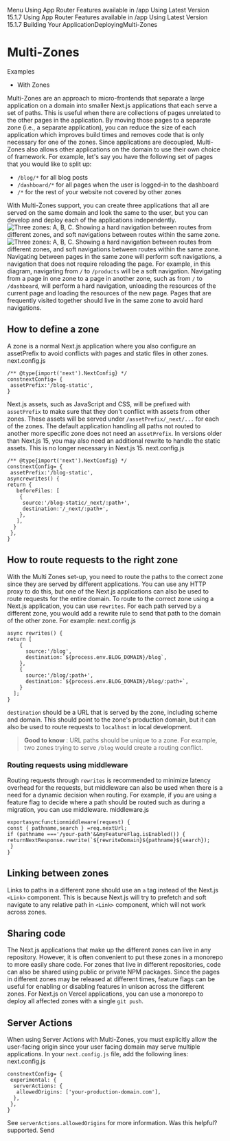 Menu
Using App Router
Features available in /app
Using Latest Version
15.1.7
Using App Router
Features available in /app
Using Latest Version
15.1.7
Building Your ApplicationDeployingMulti-Zones
# Multi-Zones
Examples
  * With Zones


Multi-Zones are an approach to micro-frontends that separate a large application on a domain into smaller Next.js applications that each serve a set of paths. This is useful when there are collections of pages unrelated to the other pages in the application. By moving those pages to a separate zone (i.e., a separate application), you can reduce the size of each application which improves build times and removes code that is only necessary for one of the zones. Since applications are decoupled, Multi-Zones also allows other applications on the domain to use their own choice of framework.
For example, let's say you have the following set of pages that you would like to split up:
  * `/blog/*` for all blog posts
  * `/dashboard/*` for all pages when the user is logged-in to the dashboard
  * `/*` for the rest of your website not covered by other zones


With Multi-Zones support, you can create three applications that all are served on the same domain and look the same to the user, but you can develop and deploy each of the applications independently.
![Three zones: A, B, C. Showing a hard navigation between routes from different zones, and soft navigations between routes within the same zone.](https://nextjs.org/_next/image?url=%2Fdocs%2Flight%2Fmulti-zones.png&w=3840&q=75)![Three zones: A, B, C. Showing a hard navigation between routes from different zones, and soft navigations between routes within the same zone.](https://nextjs.org/_next/image?url=%2Fdocs%2Fdark%2Fmulti-zones.png&w=3840&q=75)
Navigating between pages in the same zone will perform soft navigations, a navigation that does not require reloading the page. For example, in this diagram, navigating from `/` to `/products` will be a soft navigation.
Navigating from a page in one zone to a page in another zone, such as from `/` to `/dashboard`, will perform a hard navigation, unloading the resources of the current page and loading the resources of the new page. Pages that are frequently visited together should live in the same zone to avoid hard navigations.
## How to define a zone
A zone is a normal Next.js application where you also configure an assetPrefix to avoid conflicts with pages and static files in other zones.
next.config.js
```
/** @type{import('next').NextConfig} */
constnextConfig= {
 assetPrefix:'/blog-static',
}
```

Next.js assets, such as JavaScript and CSS, will be prefixed with `assetPrefix` to make sure that they don't conflict with assets from other zones. These assets will be served under `/assetPrefix/_next/...` for each of the zones.
The default application handling all paths not routed to another more specific zone does not need an `assetPrefix`.
In versions older than Next.js 15, you may also need an additional rewrite to handle the static assets. This is no longer necessary in Next.js 15.
next.config.js
```
/** @type{import('next').NextConfig} */
constnextConfig= {
 assetPrefix:'/blog-static',
asyncrewrites() {
return {
   beforeFiles: [
    {
     source:'/blog-static/_next/:path+',
     destination:'/_next/:path+',
    },
   ],
  }
 },
}
```

## How to route requests to the right zone
With the Multi Zones set-up, you need to route the paths to the correct zone since they are served by different applications. You can use any HTTP proxy to do this, but one of the Next.js applications can also be used to route requests for the entire domain.
To route to the correct zone using a Next.js application, you can use `rewrites`. For each path served by a different zone, you would add a rewrite rule to send that path to the domain of the other zone. For example:
next.config.js
```
async rewrites() {
return [
    {
      source:'/blog',
      destination:`${process.env.BLOG_DOMAIN}/blog`,
    },
    {
      source:'/blog/:path+',
      destination:`${process.env.BLOG_DOMAIN}/blog/:path+`,
    }
  ];
}
```

`destination` should be a URL that is served by the zone, including scheme and domain. This should point to the zone's production domain, but it can also be used to route requests to `localhost` in local development.
> **Good to know** : URL paths should be unique to a zone. For example, two zones trying to serve `/blog` would create a routing conflict.
### Routing requests using middleware
Routing requests through `rewrites` is recommended to minimize latency overhead for the requests, but middleware can also be used when there is a need for a dynamic decision when routing. For example, if you are using a feature flag to decide where a path should be routed such as during a migration, you can use middleware.
middleware.js
```
exportasyncfunctionmiddleware(request) {
const { pathname,search } =req.nextUrl;
if (pathname ==='/your-path'&&myFeatureFlag.isEnabled()) {
returnNextResponse.rewrite(`${rewriteDomain}${pathname}${search});
 }
}
```

## Linking between zones
Links to paths in a different zone should use an `a` tag instead of the Next.js `<Link>` component. This is because Next.js will try to prefetch and soft navigate to any relative path in `<Link>` component, which will not work across zones.
## Sharing code
The Next.js applications that make up the different zones can live in any repository. However, it is often convenient to put these zones in a monorepo to more easily share code. For zones that live in different repositories, code can also be shared using public or private NPM packages.
Since the pages in different zones may be released at different times, feature flags can be useful for enabling or disabling features in unison across the different zones.
For Next.js on Vercel applications, you can use a monorepo to deploy all affected zones with a single `git push`.
## Server Actions
When using Server Actions with Multi-Zones, you must explicitly allow the user-facing origin since your user facing domain may serve multiple applications. In your `next.config.js` file, add the following lines:
next.config.js
```
constnextConfig= {
 experimental: {
  serverActions: {
   allowedOrigins: ['your-production-domain.com'],
  },
 },
}
```

See `serverActions.allowedOrigins` for more information.
Was this helpful?
supported.
Send
